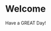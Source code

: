 # Welcome

Have a GREAT Day!

<script src="http://code.jquery.com/jquery-1.4.2.min.js"></script>
<script> var x = document.getElementsByClassName("site-footer-credits"); setTimeout(() => { x[0].remove(); }, 10); </script>
